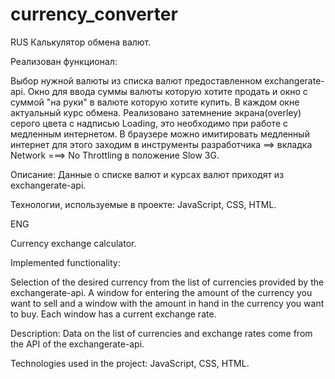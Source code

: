 # currency_сonverter

RUS Калькулятор обмена валют.

Реализован функционал:

Выбор нужной валюты из списка валют предоставленном exchangerate-api. Окно для ввода суммы валюты которую хотите продать и окно с суммой "на руки" в валюте которую хотите купить. В каждом окне актуальный курс обмена.
Реализовано затемнение экрана(overley) серого цвета с надписью Loading, это необходимо при работе с медленным интернетом. В браузере можно имитировать медленный интернет для этого заходим в инструменты разработчика ==> вкладка Network ===> No Throttling в положение Slow 3G.

Описание: Данные о списке валют и курсах валют приходят из exchangerate-api.

Технологии, используемые в проекте: JavaScript, CSS, HTML.

ENG

Currency exchange calculator.

Implemented functionality:

Selection of the desired currency from the list of currencies provided by the exchangerate-api. A window for entering the amount of the currency you want to sell and a window with the amount in hand in the currency you want to buy. Each window has a current exchange rate.

Description: Data on the list of currencies and exchange rates come from the API of the exchangerate-api.

Technologies used in the project: JavaScript, CSS, HTML.
